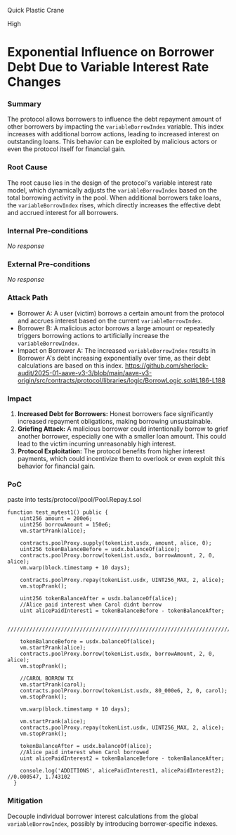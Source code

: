 Quick Plastic Crane

High

# Exponential Influence on Borrower Debt Due to Variable Interest Rate Changes

### Summary

The protocol allows borrowers to influence the debt repayment amount of other borrowers by impacting the `variableBorrowIndex` variable. This index increases with additional borrow actions, leading to increased interest on outstanding loans. This behavior can be exploited by malicious actors or even the protocol itself for financial gain.

### Root Cause

The root cause lies in the design of the protocol's variable interest rate model, which dynamically adjusts the `variableBorrowIndex` based on the total borrowing activity in the pool. When additional borrowers take loans, the `variableBorrowIndex` rises, which directly increases the effective debt and accrued interest for all borrowers.

### Internal Pre-conditions

_No response_

### External Pre-conditions

_No response_

### Attack Path

- Borrower A: A user (victim) borrows a certain amount from the protocol and accrues interest based on the current `variableBorrowIndex`.
- Borrower B: A malicious actor borrows a large amount or repeatedly triggers borrowing actions to artificially increase the `variableBorrowIndex`.
- Impact on Borrower A: The increased `variableBorrowIndex` results in Borrower A's debt increasing exponentially over time, as their debt calculations are based on this index.
https://github.com/sherlock-audit/2025-01-aave-v3-3/blob/main/aave-v3-origin/src/contracts/protocol/libraries/logic/BorrowLogic.sol#L186-L188

### Impact

1. **Increased Debt for Borrowers:** Honest borrowers face significantly increased repayment obligations, making borrowing unsustainable.
2. **Griefing Attack:** A malicious borrower could intentionally borrow to grief another borrower, especially one with a smaller loan amount. This could lead to the victim incurring unreasonably high interest.
3. **Protocol Exploitation:** The protocol benefits from higher interest payments, which could incentivize them to overlook or even exploit this behavior for financial gain.


### PoC
paste into tests/protocol/pool/Pool.Repay.t.sol

```solidity
function test_mytest1() public {
    uint256 amount = 200e6;
    uint256 borrowAmount = 150e6;
    vm.startPrank(alice);

    contracts.poolProxy.supply(tokenList.usdx, amount, alice, 0);
    uint256 tokenBalanceBefore = usdx.balanceOf(alice);
    contracts.poolProxy.borrow(tokenList.usdx, borrowAmount, 2, 0, alice);
    vm.warp(block.timestamp + 10 days);

    contracts.poolProxy.repay(tokenList.usdx, UINT256_MAX, 2, alice);
    vm.stopPrank();

    uint256 tokenBalanceAfter = usdx.balanceOf(alice);
    //Alice paid interest when Carol didnt borrow
    uint alicePaidInterest1 = tokenBalanceBefore - tokenBalanceAfter;

    /////////////////////////////////////////////////////////////////////////

    tokenBalanceBefore = usdx.balanceOf(alice);
    vm.startPrank(alice);
    contracts.poolProxy.borrow(tokenList.usdx, borrowAmount, 2, 0, alice);
    vm.stopPrank();

    //CAROL BORROW TX
    vm.startPrank(carol);
    contracts.poolProxy.borrow(tokenList.usdx, 80_000e6, 2, 0, carol);
    vm.stopPrank();

    vm.warp(block.timestamp + 10 days);

    vm.startPrank(alice);
    contracts.poolProxy.repay(tokenList.usdx, UINT256_MAX, 2, alice);
    vm.stopPrank();

    tokenBalanceAfter = usdx.balanceOf(alice);
    //Alice paid interest when Carol borrowed
    uint alicePaidInterest2 = tokenBalanceBefore - tokenBalanceAfter;

    console.log('ADDITIONS', alicePaidInterest1, alicePaidInterest2); //0.000547, 1.743102
  }
```

### Mitigation

 Decouple individual borrower interest calculations from the global `variableBorrowIndex`, possibly by introducing borrower-specific indexes.